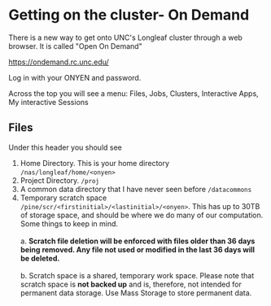 
# Getting on the cluster- On Demand

There is a new way to get onto UNC's Longleaf cluster through a web browser. It is called "Open On Demand"

https://ondemand.rc.unc.edu/

Log in with your ONYEN and password.

Across the top you will see a menu: Files, Jobs, Clusters, Interactive Apps, My interactive Sessions
## Files
Under this header you should see
1. Home Directory. This is your home directory ```/nas/longleaf/home/<onyen>```
2. Project Directory. ```/proj``` 
3. A common data directory that I have never seen before ```/datacommons```
4. Temporary scratch space ```/pine/scr/<firstinitial>/<lastinitial>/<onyen>```. This has up to 30TB of storage space, and should be where we do many of our computation. Some things to keep in mind. <br><br>
  a. <b>Scratch file deletion will be enforced with files older than 36 days being removed. Any file not used or modified in the last 36 days will be deleted. </b><br><br>
  b. Scratch space is a shared, temporary work space. Please note that scratch space is <b>not backed up</b> and is, therefore, not intended for permanent data storage. Use Mass Storage to store permanent data.
